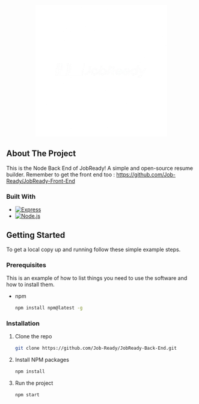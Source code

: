 
<div align="center">

  <img src="public/logo.png" alt="Logo" width="350" height="350">

</div>

<!-- ABOUT THE PROJECT -->
## About The Project

This is the Node Back End of JobReady! A simple and open-source resume builder.
Remember to get the front end too : https://github.com/Job-Ready/JobReady-Front-End


### Built With

* [![Express][Express.js]][Express-url]
* [![Node.js][Node.js]][Node-url]


<!-- GETTING STARTED -->
## Getting Started

To get a local copy up and running follow these simple example steps.

### Prerequisites

This is an example of how to list things you need to use the software and how to install them.
* npm
  ```sh
  npm install npm@latest -g
  ```

### Installation

1. Clone the repo
   ```sh
   git clone https://github.com/Job-Ready/JobReady-Back-End.git
   ```
2. Install NPM packages
   ```sh
   npm install
   ```
3. Run the project
   ```sh
   npm start
   ```

[React.js]: https://img.shields.io/badge/React-20232A?style=for-the-badge&logo=react&logoColor=61DAFB
[React-url]: https://reactjs.org/
[TypeScript.js]: https://img.shields.io/badge/TypeScript-007ACC?style=for-the-badge&logo=typescript&logoColor=white
[TypeScript-url]: https://www.typescriptlang.org/
[Node.js]: https://img.shields.io/badge/Node.js-339933?style=for-the-badge&logo=nodedotjs&logoColor=white
[Node-url]: https://nodejs.org/
[Express.js]: https://img.shields.io/badge/Express.js-404D59?style=for-the-badge
[Express-url]: https://expressjs.com/

